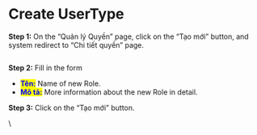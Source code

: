 # Create UserType

**Step 1:** On the “Quản lý Quyền” page, click on the “Tạo mới” button, and system redirect to “Chi tiết quyền” page.

<figure><img src="https://lh7-rt.googleusercontent.com/docsz/AD_4nXe8wOuQyxGYb5uTbZwG4kMPU2xCN9cvRw6c_00kIf-9hJdCoxZPvidUXOnFAHhmKvRXaxKad4WPo5MjjSP9Gfzc4DjdrbH4F9x-qPevvdnxje4AsLmxPECwlvZZzbdNm_jmSksYIwoa3Hw-n7VvU6MwJrgCySOG_N6WOgSN?key=UzZIS7gYdVnQcXeG4-ykVw" alt=""><figcaption></figcaption></figure>

**Step 2:** Fill in the form

* <mark style="color:blue;">**Tên:**</mark> Name of new Role.
* <mark style="color:blue;">**Mô tả:**</mark> More information about the new Role in detail.

**Step 3:** Click on the “Tạo mới” button.

\
